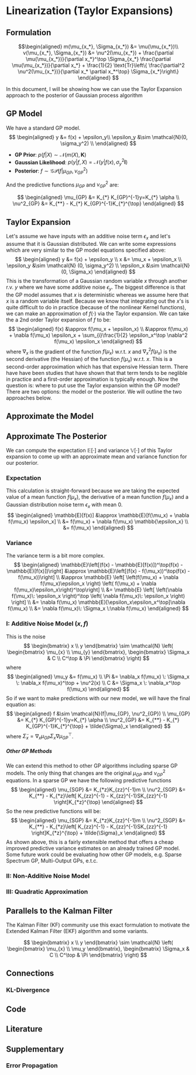 # Linearization (Taylor Expansions)



## Formulation

$$\begin{aligned}
m(\mu_{x_*}, \Sigma_{x_*}) &= \mu(\mu_{x_*})\\
v(\mu_{x_*}, \Sigma_{x_*}) &= \nu^2(\mu_{x_*}) + 
\frac{\partial \mu(\mu_{x_*})}{\partial x_*}^\top
\Sigma_{x_*}
\frac{\partial \mu(\mu_{x_*})}{\partial x_*} +
\frac{1}{2} \text{Tr}\left\{ \frac{\partial^2 \nu^2(\mu_{x_*})}{\partial x_* \partial x_*^\top}  \Sigma_{x_*}\right\}
\end{aligned}
$$

In this document, I will be showing how we can use the Taylor Expansion approach to the posterior of Gaussian process algorithm

## GP Model

We have a standard GP model.
$$
\begin{aligned}
y &= f(x) + \epsilon_y\\
\epsilon_y &\sim \mathcal{N}(0, \sigma_y^2) \\
\end{aligned}
$$

* **GP Prior**: $p(f|X)\sim\mathcal{N}(m(X), \mathbf{K})$
* **Gaussian Likelihood**: $p(y|f, X)=\mathcal{N}(y|f(x), \sigma_y^2\mathbf{I})$
* **Posterior**: $f \sim \mathcal{GP}(f|\mu_{GP}, \nu^2_{GP})$ 

And the predictive functions $\mu_{GP}$ and $\nu^2_{GP}$ are:

$$
\begin{aligned}
    \mu_{GP} &= K_{*} K_{GP}^{-1}y=K_{*} \alpha \\
    \nu^2_{GP} &= K_{**} - K_{*} K_{GP}^{-1}K_{*}^{\top}
\end{aligned}
$$


## Taylor Expansion

Let's assume we have inputs with an additive noise term $\epsilon_x$ and let's assume that it is Gaussian distributed. We can write some expressions which are very similar to the GP model equations specified above:
$$
\begin{aligned}
y &= f(x) + \epsilon_y \\
x &= \mu_x + \epsilon_x \\
\epsilon_y &\sim \mathcal{N} (0, \sigma_y^2) \\
\epsilon_x &\sim \mathcal{N} (0, \Sigma_x)
\end{aligned}
$$
This is the transformation of a Gaussian random variable $x$ through another r.v. $y$ where we have some additive noise $\epsilon_y$. The biggest difference is that the GP model assumes that $x$ is deterministic whereas we assume here that $x$ is a random variable itself. Because we know that integrating out the $x$'s is quite difficult to do in practice (because of the nonlinear Kernel functions), we can make an approximation of $f(\cdot)$ via the Taylor expansion. We can take the a 2nd order Taylor expansion of $f$ to be:
$$
\begin{aligned}
f(x) &\approx f(\mu_x + \epsilon_x) \\
     &\approx f(\mu_x) + \nabla f(\mu_x) \epsilon_x 
     + \sum_{i}\frac{1}{2} \epsilon_x^\top \nabla^2 f(\mu_x) \epsilon_x 
\end{aligned}
$$
where $\nabla_x$ is the gradient of the function $f(\mu_x)$ w.r.t. $x$ and $\nabla_x^2 f(\mu_x)$ is the second derivative (the Hessian) of the function $f(\mu_x)$ w.r.t. $x$. This is a second-order approximation which has that expensive Hessian term. There have have been studies that have shown that that term tends to be neglible in practice and a first-order approximation is typically enough. Now the question is: where to put use the Taylor expansion within the GP model? There are two options: the model or the posterior. We will outline the two approaches below.



## Approximate the Model



## Approximate The Posterior





We can compute the expectation $\mathbb{E}[\cdot]$ and variance $\mathbb{V}[\cdot]$ of this Taylor expansion to come up with an approximate mean and variance function for our posterior.

### Expectation

This calculation is straight-forward because we are taking the expected value of a mean function $f(\mu_x)$, the derivative of a mean function $f(\mu_x)$ and a Gaussian distribution noise term $\epsilon_x$ with mean 0. 
$$
\begin{aligned}
\mathbb{E}[f(x)] &\approx \mathbb{E}[f(\mu_x) + \nabla f(\mu_x) \epsilon_x] \\
								 &= f(\mu_x) + \nabla f(\mu_x) \mathbb{\epsilon_x} \\
								 &= f(\mu_x)
\end{aligned}
$$

### Variance

The variance term is a bit more complex.
$$
\begin{aligned}
\mathbb{E}\left[(f(x) - \mathbb{E}[f(x)])^\top(f(x) - \mathbb{E}[f(x)])\right] 
			&\approx \mathbb{E}\left[(f(x) - f(\mu_x))^\top(f(x) - f(\mu_x))\right] \\
			&\approx \mathbb{E} \left[ \left(f(\mu_x) + \nabla f(\mu_x)\epsilon_x \right) 
			\left( f(\mu_x) + \nabla f(\mu_x)\epsilon_x\right)^\top\right] \\
			&= \mathbb{E} \left[ \left(\nabla f(\mu_x)\: \epsilon_x  \right)^\top
			\left( \nabla f(\mu_x)\: \epsilon_x \right) \right] \\
			&= \nabla f(\mu_x) \mathbb{E}[\epsilon_x\epsilon_x^\top]\nabla f(\mu_x) \\
			&= \nabla f(\mu_x)\: \Sigma_x \:\nabla f(\mu_x)
\end{aligned}
$$

### I: Additive Noise Model ($x,f$)

This is the noise
$$
\begin{bmatrix}
    x \\
    y
    \end{bmatrix}
    \sim \mathcal{N} \left( 
    \begin{bmatrix}
    \mu_{x} \\ 
    \mu_{y} 
    \end{bmatrix}, 
    \begin{bmatrix}
    \Sigma_x & C \\
    C^\top & \Pi
    \end{bmatrix}
    \right)
$$
where
$$
\begin{aligned}
\mu_y &= f(\mu_x) \\
\Pi &= \nabla_x f(\mu_x) \: \Sigma_x \: \nabla_x f(\mu_x)^\top + \nu^2(x) \\
C &= \Sigma_x \: \nabla_x^\top f(\mu_x)
\end{aligned}
$$
So if we want to make predictions with our new model, we will have the final equation as:
$$
\begin{aligned}
f &\sim \mathcal{N}(f|\mu_{GP}, \nu^2_{GP}) \\
    \mu_{GP} &= K_{*} K_{GP}^{-1}y=K_{*} \alpha \\
    \nu^2_{GP} &= K_{**} - K_{*} K_{GP}^{-1}K_{*}^{\top} + \tilde{\Sigma}_x
\end{aligned}
$$
where $\tilde{\Sigma}_x = \nabla_x \mu_{GP} \Sigma_x \nabla \mu_{GP}^\top$.



##### Other GP Methods

We can extend this method to other GP algorithms including sparse GP models. The only thing that changes are the original $\mu_{GP}$ and $\nu^2_{GP}$ equations. In a sparse GP we have the following predictive functions
$$
\begin{aligned}
    \mu_{SGP} &= K_{*z}K_{zz}^{-1}m \\
    \nu^2_{SGP} &= K_{**} 
    - K_{*z}\left[ K_{zz}^{-1} - K_{zz}^{-1}SK_{zz}^{-1} \right]K_{*z}^{\top}
\end{aligned}
$$
So the new predictive functions will be:
$$
\begin{aligned}
    \mu_{SGP} &= K_{*z}K_{zz}^{-1}m \\
    \nu^2_{SGP} &= K_{**} 
    - K_{*z}\left[ K_{zz}^{-1} - K_{zz}^{-1}SK_{zz}^{-1} \right]K_{*z}^{\top} 
    + \tilde{\Sigma}_x
\end{aligned}
$$
As shown above, this is a fairly extensible method that offers a cheap improved predictive variance estimates on an already trained GP model. Some future work could be evaluating how other GP models, e.g. Sparse Spectrum GP, Multi-Output GPs, e.t.c.

### II: Non-Additive Noise Model



### III: Quadratic Approximation





## Parallels to the Kalman Filter

The Kalman Filter (KF) community use this exact formulation to motivate the Extended Kalman Filter (EKF) algorithm and some variants.




$$
\begin{bmatrix}
    x \\
    y
    \end{bmatrix}
    \sim \mathcal{N} \left( 
    \begin{bmatrix}
    \mu_{x} \\ 
    \mu_y 
    \end{bmatrix}, 
    \begin{bmatrix}
    \Sigma_x & C \\
    C^\top & \Pi
    \end{bmatrix}
    \right)
$$





## Connections


### KL-Divergence


## Code


## Literature

## Supplementary

### Error Propagation
